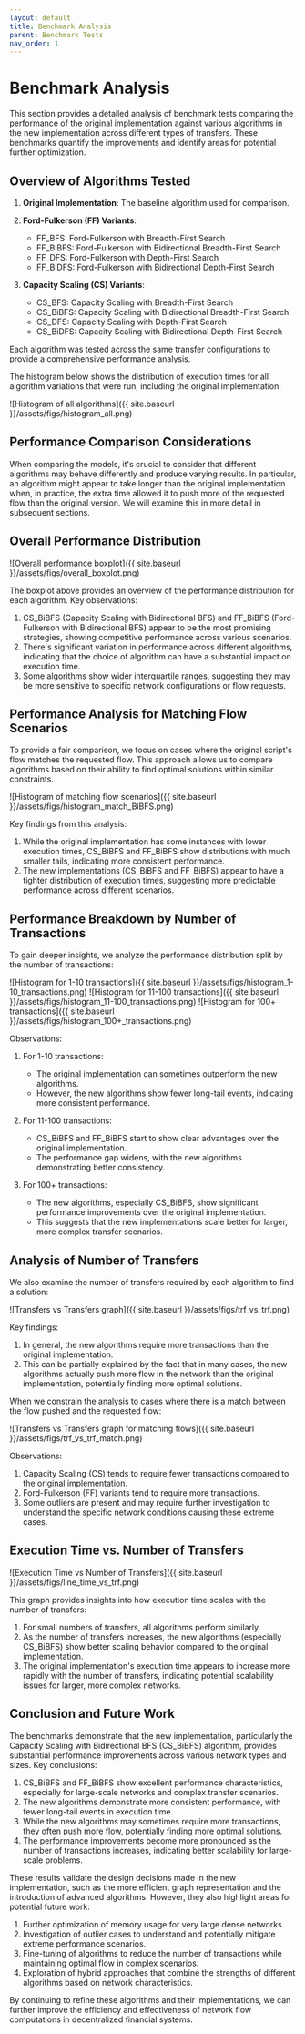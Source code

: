 ```yaml
---
layout: default
title: Benchmark Analysis
parent: Benchmark Tests
nav_order: 1
---
```


# Benchmark Analysis

This section provides a detailed analysis of benchmark tests comparing the performance of the original implementation against various algorithms in the new implementation across different types of transfers. These benchmarks quantify the improvements and identify areas for potential further optimization.

## Overview of Algorithms Tested

1. **Original Implementation**: The baseline algorithm used for comparison.

2. **Ford-Fulkerson (FF) Variants**:
   - FF_BFS: Ford-Fulkerson with Breadth-First Search
   - FF_BiBFS: Ford-Fulkerson with Bidirectional Breadth-First Search
   - FF_DFS: Ford-Fulkerson with Depth-First Search
   - FF_BiDFS: Ford-Fulkerson with Bidirectional Depth-First Search

3. **Capacity Scaling (CS) Variants**:
   - CS_BFS: Capacity Scaling with Breadth-First Search
   - CS_BiBFS: Capacity Scaling with Bidirectional Breadth-First Search
   - CS_DFS: Capacity Scaling with Depth-First Search
   - CS_BiDFS: Capacity Scaling with Bidirectional Depth-First Search


Each algorithm was tested across the same transfer configurations to provide a comprehensive performance analysis.

The histogram below shows the distribution of execution times for all algorithm variations that were run, including the original implementation:

![Histogram of all algorithms]({{ site.baseurl }}/assets/figs/histogram_all.png)

## Performance Comparison Considerations

When comparing the models, it's crucial to consider that different algorithms may behave differently and produce varying results. In particular, an algorithm might appear to take longer than the original implementation when, in practice, the extra time allowed it to push more of the requested flow than the original version. We will examine this in more detail in subsequent sections.

## Overall Performance Distribution

![Overall performance boxplot]({{ site.baseurl }}/assets/figs/overall_boxplot.png)

The boxplot above provides an overview of the performance distribution for each algorithm. Key observations:

1. CS_BiBFS (Capacity Scaling with Bidirectional BFS) and FF_BiBFS (Ford-Fulkerson with Bidirectional BFS) appear to be the most promising strategies, showing competitive performance across various scenarios.
2. There's significant variation in performance across different algorithms, indicating that the choice of algorithm can have a substantial impact on execution time.
3. Some algorithms show wider interquartile ranges, suggesting they may be more sensitive to specific network configurations or flow requests.

## Performance Analysis for Matching Flow Scenarios

To provide a fair comparison, we focus on cases where the original script's flow matches the requested flow. This approach allows us to compare algorithms based on their ability to find optimal solutions within similar constraints.

![Histogram of matching flow scenarios]({{ site.baseurl }}/assets/figs/histogram_match_BiBFS.png)

Key findings from this analysis:

1. While the original implementation has some instances with lower execution times, CS_BiBFS and FF_BiBFS show distributions with much smaller tails, indicating more consistent performance.
2. The new implementations (CS_BiBFS and FF_BiBFS) appear to have a tighter distribution of execution times, suggesting more predictable performance across different scenarios.

## Performance Breakdown by Number of Transactions

To gain deeper insights, we analyze the performance distribution split by the number of transactions:

![Histogram for 1-10 transactions]({{ site.baseurl }}/assets/figs/histogram_1-10_transactions.png)
![Histogram for 11-100 transactions]({{ site.baseurl }}/assets/figs/histogram_11-100_transactions.png)
![Histogram for 100+ transactions]({{ site.baseurl }}/assets/figs/histogram_100+_transactions.png)

Observations:

1. For 1-10 transactions:
   - The original implementation can sometimes outperform the new algorithms.
   - However, the new algorithms show fewer long-tail events, indicating more consistent performance.

2. For 11-100 transactions:
   - CS_BiBFS and FF_BiBFS start to show clear advantages over the original implementation.
   - The performance gap widens, with the new algorithms demonstrating better consistency.

3. For 100+ transactions:
   - The new algorithms, especially CS_BiBFS, show significant performance improvements over the original implementation.
   - This suggests that the new implementations scale better for larger, more complex transfer scenarios.

## Analysis of Number of Transfers

We also examine the number of transfers required by each algorithm to find a solution:

![Transfers vs Transfers graph]({{ site.baseurl }}/assets/figs/trf_vs_trf.png)

Key findings:

1. In general, the new algorithms require more transactions than the original implementation.
2. This can be partially explained by the fact that in many cases, the new algorithms actually push more flow in the network than the original implementation, potentially finding more optimal solutions.

When we constrain the analysis to cases where there is a match between the flow pushed and the requested flow:

![Transfers vs Transfers graph for matching flows]({{ site.baseurl }}/assets/figs/trf_vs_trf_match.png)

Observations:

1. Capacity Scaling (CS) tends to require fewer transactions compared to the original implementation.
2. Ford-Fulkerson (FF) variants tend to require more transactions.
3. Some outliers are present and may require further investigation to understand the specific network conditions causing these extreme cases.

## Execution Time vs. Number of Transfers

![Execution Time vs Number of Transfers]({{ site.baseurl }}/assets/figs/line_time_vs_trf.png)

This graph provides insights into how execution time scales with the number of transfers:

1. For small numbers of transfers, all algorithms perform similarly.
2. As the number of transfers increases, the new algorithms (especially CS_BiBFS) show better scaling behavior compared to the original implementation.
3. The original implementation's execution time appears to increase more rapidly with the number of transfers, indicating potential scalability issues for larger, more complex networks.

## Conclusion and Future Work

The benchmarks demonstrate that the new implementation, particularly the Capacity Scaling with Bidirectional BFS (CS_BiBFS) algorithm, provides substantial performance improvements across various network types and sizes. Key conclusions:

1. CS_BiBFS and FF_BiBFS show excellent performance characteristics, especially for large-scale networks and complex transfer scenarios.
2. The new algorithms demonstrate more consistent performance, with fewer long-tail events in execution time.
3. While the new algorithms may sometimes require more transactions, they often push more flow, potentially finding more optimal solutions.
4. The performance improvements become more pronounced as the number of transactions increases, indicating better scalability for large-scale problems.

These results validate the design decisions made in the new implementation, such as the more efficient graph representation and the introduction of advanced algorithms. However, they also highlight areas for potential future work:

1. Further optimization of memory usage for very large dense networks.
2. Investigation of outlier cases to understand and potentially mitigate extreme performance scenarios.
3. Fine-tuning of algorithms to reduce the number of transactions while maintaining optimal flow in complex scenarios.
4. Exploration of hybrid approaches that combine the strengths of different algorithms based on network characteristics.

By continuing to refine these algorithms and their implementations, we can further improve the efficiency and effectiveness of network flow computations in decentralized financial systems.